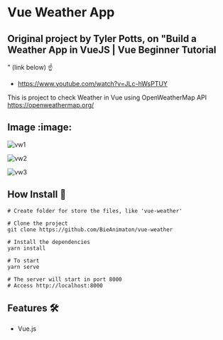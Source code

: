 # Vue Weather App

## Original project by Tyler Potts, on "Build a Weather App in VueJS | Vue Beginner Tutorial
" (link below) :point_up:
- https://www.youtube.com/watch?v=JLc-hWsPTUY

This is project to check Weather in Vue using OpenWeatherMap API
https://openweathermap.org/

## Image :image:
![vw1](https://user-images.githubusercontent.com/52220244/149944092-a637ef51-8641-49b9-ab9e-b6c6baf658c4.JPG)

![vw2](https://user-images.githubusercontent.com/52220244/149944099-ce7988c4-7e23-4bcd-815f-ee33b2daea04.JPG)

![vw3](https://user-images.githubusercontent.com/52220244/149944108-6d57a9c9-146c-43eb-97be-7c236857eaa5.JPG)

## How Install :bookmark_tabs:
```
# Create folder for store the files, like 'vue-weather'

# Clone the project
git clone https://github.com/BieAnimaton/vue-weather

# Install the dependencies
yarn install

# To start
yarn serve

# The server will start in port 8000
# Access http://localhost:8000
```

## Features :hammer_and_wrench:
- Vue.js